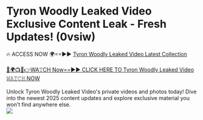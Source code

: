 # Tyron Woodly Leaked Video Exclusive Content Leak - Fresh Updates! (0vsiw)

🔥 ACCESS NOW 🌍==►► <a href="https://tinyurl.com/kvy9nzfs" rel="nofollow">Tyron Woodly Leaked Video Latest Collection</a>
<br><br>
[🔴🌍📺📱👉WA𝚃CH Now==►► CLICK HERE TO Tyron Woodly Leaked Video 𝚆𝙰𝚃𝙲𝙷 NOW](https://tinyurl.com/kvy9nzfs)
<br><br>
Unlock Tyron Woodly Leaked Video's private videos and photos today! Dive into the newest 2025 content updates and explore exclusive material you won’t find anywhere else.
<br>
<a href="https://tinyurl.com/kvy9nzfs" rel="nofollow" data-target="animated-image.originalLink"><img src="https://camo.githubusercontent.com/8a4f000d20f83aca3bf7ec5f350d767afa0574a8a352519fd8cfa583a6f93a33/68747470733a2f2f692e696d6775722e636f6d2f644a486b345a712e676966" data-canonical-src="https://i.imgur.com/dJHk4Zq.gif" style="max-width: 100%; display: inline-block;" data-target="animated-image.originalImage"></a>
<br>
